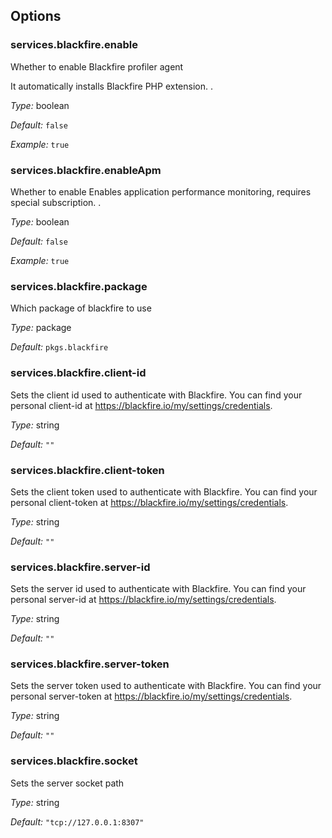 [comment]: # (Do not edit this file as it is autogenerated. Go to docs/individual-docs if you want to make edits.)


[comment]: # (Please add your documentation on top of this line)

## Options

### services\.blackfire\.enable



Whether to enable Blackfire profiler agent

It automatically installs Blackfire PHP extension\.
\.



*Type:*
boolean



*Default:*
` false `



*Example:*
` true `



### services\.blackfire\.enableApm



Whether to enable Enables application performance monitoring, requires special subscription\.
\.



*Type:*
boolean



*Default:*
` false `



*Example:*
` true `



### services\.blackfire\.package



Which package of blackfire to use



*Type:*
package



*Default:*
` pkgs.blackfire `



### services\.blackfire\.client-id

Sets the client id used to authenticate with Blackfire\.
You can find your personal client-id at [https://blackfire\.io/my/settings/credentials](https://blackfire\.io/my/settings/credentials)\.



*Type:*
string



*Default:*
` "" `



### services\.blackfire\.client-token



Sets the client token used to authenticate with Blackfire\.
You can find your personal client-token at [https://blackfire\.io/my/settings/credentials](https://blackfire\.io/my/settings/credentials)\.



*Type:*
string



*Default:*
` "" `



### services\.blackfire\.server-id



Sets the server id used to authenticate with Blackfire\.
You can find your personal server-id at [https://blackfire\.io/my/settings/credentials](https://blackfire\.io/my/settings/credentials)\.



*Type:*
string



*Default:*
` "" `



### services\.blackfire\.server-token



Sets the server token used to authenticate with Blackfire\.
You can find your personal server-token at [https://blackfire\.io/my/settings/credentials](https://blackfire\.io/my/settings/credentials)\.



*Type:*
string



*Default:*
` "" `



### services\.blackfire\.socket



Sets the server socket path



*Type:*
string



*Default:*
` "tcp://127.0.0.1:8307" `
